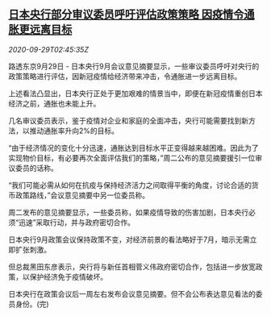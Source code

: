 <!--1601348129000-->
[日本央行部分审议委员呼吁评估政策策略 因疫情令通胀更远离目标](https://cn.reuters.com/article/japan-cen-covid-policy-0929-idCNKBS26K0CD)
------

<div><i>2020-09-29T02:45:35Z</i></div><p>路透东京9月29日 - 日本央行9月会议意见摘要显示，一些审议委员呼吁对央行的政策策略进行评估，因新冠疫情给经济带来冲击，令通胀进一步远离目标。</p><p>上述看法凸显出，日本央行正处于更加艰难的情景当中，即便在新冠疫情重创日本经济之前，通胀也未能上升。</p><p>几名审议委员表示，鉴于疫情对企业和家庭的全面冲击，央行可能需要找到新方法，以推动通胀率升向2%的目标。</p><p>“由于经济情况的变化十分迅速，通胀达到目标水平正变得越来越困难。因此为了实现物价目标，有必要再次全面评估我们的策略，”周二公布的意见摘要援引一位审议委员的话称。</p><p>“我们可能必需从如何在抗疫与保持经济活力之间取得平衡的角度，讨论合适的货币政策路线，”会议意见摘要中另一位委员称。</p><p>周二发布的意见摘要显示，一些委员称，如果疫情导致的伤害加剧，日本央行必须“迅速”采取行动，并与政府密切合作。</p><p>日本央行9月政策会议保持政策不变，对经济前景的看法略好于7月，暗示无需立即扩张刺激。</p><p>但总裁黑田东彦表示，央行将与新任首相菅义伟政府密切合作，包括进一步放宽政策，以保护经济免于疫情破坏。</p><p>日本央行在政策会议后一周左右发布会议意见摘要。但不会公布表达意见看法的委员身份。(完)</p>
